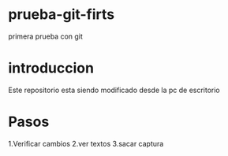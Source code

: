# prueba-git-firts
primera prueba con git


# introduccion

Este repositorio esta siendo modificado desde la pc de escritorio

# Pasos

1.Verificar cambios 
2.ver textos
3.sacar captura